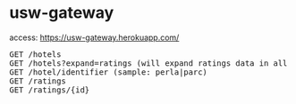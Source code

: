 # usw-gateway

access: https://usw-gateway.herokuapp.com/

<pre>
GET /hotels
GET /hotels?expand=ratings (will expand ratings data in all /hotel/{id}/ratings returned entries)
GET /hotel/identifier (sample: perla|parc)
GET /ratings
GET /ratings/{id}
</pre>
